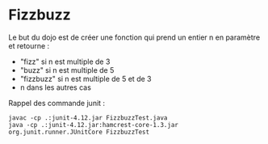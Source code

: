 # Fizzbuzz

Le but du dojo est de créer une fonction qui prend un entier n en paramètre et retourne :

* "fizz" si n est multiple de 3
* "buzz" si n est multiple de 5
* "fizzbuzz" si n est multiple de 5 et de 3
* n dans les autres cas

Rappel des commande junit :

    javac -cp .:junit-4.12.jar FizzbuzzTest.java
    java -cp .:junit-4.12.jar:hamcrest-core-1.3.jar org.junit.runner.JUnitCore FizzbuzzTest
